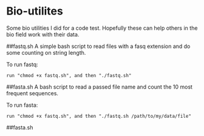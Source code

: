 Bio-utilites
==============

Some bio utilities I did for a code test. Hopefully these can help others in the bio field work with their data.

##fastq.sh
A simple bash script to read files with a fasq extension and do some counting on string length. 

To run fastq:
```
run "chmod +x fastq.sh", and then "./fastq.sh"
```

##fasta.sh
A bash script to read a passed file name and count the 10 most frequent sequences.

To run fasta:
```
run "chmod +x fastq.sh", and then "./fastq.sh /path/to/my/data/file"
```

##fasta.sh